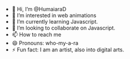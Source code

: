 - 👋 Hi, I’m @HumaiaraD
- 👀 I’m interested in web animations
- 🌱 I’m currently learning Javascript.
- 💞️ I’m looking to collaborate on Javascript.
- 📫 How to reach me 
- 😄 Pronouns: who-my-a-ra
- ⚡ Fun fact: I am an artist, also into digital arts.

<!---
HumaiaraD/HumaiaraD is a ✨ special ✨ repository because its `README.md` (this file) appears on your GitHub profile.
You can click the Preview link to take a look at your changes.
--->
